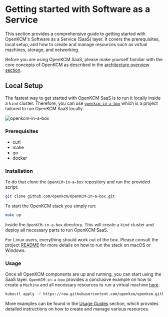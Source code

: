 # Getting started with Software as a Service

This section provides a comprehensive guide to getting started with OpenKCM's Software as a Service (SaaS) layer. 
It covers the prerequisites, local setup, and how to create and manage resources such as virtual machines, storage, 
and networking.

Before you are using OpenKCM SaaS, please make yourself familiar with the core concepts of OpenKCM as described in the
[architecture overview section](/saas/architecture/).

## Local Setup

The fastest way to get started with OpenKCM SaaS is to run it locally inside a `kind` cluster. Therefore, you can use
[`openkcm-in-a-box`](https://github.com/openkcm/openkcm-in-a-box) which is a project tailored to run OpenKCM SaaS locally. 

![openkcm-in-a-box](/openkcm-in-a-box.png)

### Prerequisites

- curl
- make 
- go
- docker

### Installation

To do that clone the `OpenKCM-in-a-box` repository and run the provided script:

```bash
git clone github.com/openkcm/OpenKCM-in-a-box.git
```

To start the OpenKCM stack you simply run:

```bash
make up
```

Inside the `OpenKCM-in-a-box` directory. This will create a `kind` cluster and deploy all necessary parts to run 
OpenKCM SaaS.

For Linux users, everything should work out of the box. Please consult the project [README](https://github.com/openkcm/OpenKCM-in-a-box/blob/main/README.md) 
for more details on how to run the stack on macOS or Windows.

### Usage

Once all OpenKCM components are up and running, you can start using the SaaS layer. `OpenKCM-in-a-box` provides a 
conclusive example on how to create a `Machine` and all necessary resources to run a virtual machine [here](https://github.com/openkcm/OpenKCM-in-a-box/blob/main/examples/machine/machine.yaml).

```bash
kubectl apply -f https://raw.githubusercontent.com/openkcm/openkcm.github.io/refs/heads/main/examples/machine/machine.yaml
```

More examples can be found in the [Usage Guides](/saas/usage-guides/) section, which provides detailed instructions on 
how to create and manage various resources.
